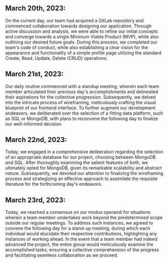 ## March 20th, 2023:
On the current day, our team had acquired a GitLab repository and commenced collaboration towards designing our application. Through active discussion and analysis, we were able to refine our initial concepts and converge towards a single Minimum Viable Product (MVP), while also outlining our desired future goals. During this process, we completed our team's code of conduct, while also establishing a clear vision for the appearance and functionality of a simple profile page utilizing the standard Create, Read, Update, Delete (CRUD) operations.

## March 21st, 2023:
Our daily routine commenced with a standup meeting, wherein each team member articulated their previous day's accomplishments and delineated their aspirations for the collective progression. Subsequently, we delved into the intricate process of wireframing, meticulously crafting the visual blueprint of our frontend interface. To further augment our development endeavors, we deliberated over the selection of a fitting data platform, such as SQL or MongoDB, with plans to reconvene the following day to finalize our well-informed decision.

## March 22nd, 2023:

Today, we engaged in a comprehensive deliberation regarding the selection of an appropriate database for our project, choosing between MongoDB and SQL. After thoroughly examining the salient features of both, we ultimately opted for MongoDB, given its remarkable scalability and abstract nature. Subsequently, we devoted our attention to finalizing the wireframing process and strategizing an effective approach to assimilate the requisite literature for the forthcoming day's endeavors.

## March 23rd, 2023:

Today, we reached a consensus on our modus operandi for situations wherein a team member undertakes work beyond the predetermined scope outside our regular meetings. To address such instances, we agreed to convene the following day for a stand-up meeting, during which each individual would elucidate their respective contributions, highlighting any instances of working ahead. In the event that a team member had indeed advanced the project, the entire group would meticulously examine the accomplished tasks, ensuring a collective comprehension of the progress and facilitating seamless collaboration as we proceed.
